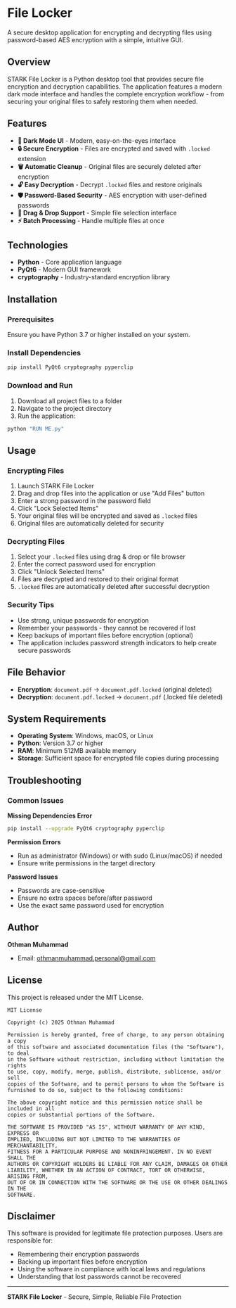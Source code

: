 # File Locker

A secure desktop application for encrypting and decrypting files using password-based AES encryption with a simple, intuitive GUI.

## Overview

STARK File Locker is a Python desktop tool that provides secure file encryption and decryption capabilities. The application features a modern dark mode interface and handles the complete encryption workflow - from securing your original files to safely restoring them when needed.

## Features

- **🌙 Dark Mode UI** - Modern, easy-on-the-eyes interface
- **🔒 Secure Encryption** - Files are encrypted and saved with `.locked` extension
- **🗑️ Automatic Cleanup** - Original files are securely deleted after encryption
- **🔓 Easy Decryption** - Decrypt `.locked` files and restore originals
- **🛡️ Password-Based Security** - AES encryption with user-defined passwords
- **📁 Drag & Drop Support** - Simple file selection interface
- **⚡ Batch Processing** - Handle multiple files at once

## Technologies

- **Python** - Core application language
- **PyQt6** - Modern GUI framework
- **cryptography** - Industry-standard encryption library

## Installation

### Prerequisites

Ensure you have Python 3.7 or higher installed on your system.

### Install Dependencies

```bash
pip install PyQt6 cryptography pyperclip
```

### Download and Run

1. Download all project files to a folder
2. Navigate to the project directory
3. Run the application:

```bash
python "RUN ME.py"
```

## Usage

### Encrypting Files

1. Launch STARK File Locker
2. Drag and drop files into the application or use "Add Files" button
3. Enter a strong password in the password field
4. Click "Lock Selected Items"
5. Your original files will be encrypted and saved as `.locked` files
6. Original files are automatically deleted for security

### Decrypting Files

1. Select your `.locked` files using drag & drop or file browser
2. Enter the correct password used for encryption
3. Click "Unlock Selected Items"
4. Files are decrypted and restored to their original format
5. `.locked` files are automatically deleted after successful decryption

### Security Tips

- Use strong, unique passwords for encryption
- Remember your passwords - they cannot be recovered if lost
- Keep backups of important files before encryption (optional)
- The application includes password strength indicators to help create secure passwords

## File Behavior

- **Encryption**: `document.pdf` → `document.pdf.locked` (original deleted)
- **Decryption**: `document.pdf.locked` → `document.pdf` (.locked file deleted)

## System Requirements

- **Operating System**: Windows, macOS, or Linux
- **Python**: Version 3.7 or higher
- **RAM**: Minimum 512MB available memory
- **Storage**: Sufficient space for encrypted file copies during processing

## Troubleshooting

### Common Issues

**Missing Dependencies Error**
```bash
pip install --upgrade PyQt6 cryptography pyperclip
```

**Permission Errors**
- Run as administrator (Windows) or with sudo (Linux/macOS) if needed
- Ensure write permissions in the target directory

**Password Issues**
- Passwords are case-sensitive
- Ensure no extra spaces before/after password
- Use the exact same password used for encryption

## Author

**Othman Muhammad**
- Email: othmanmuhammad.personal@gmail.com

## License

This project is released under the MIT License.

```
MIT License

Copyright (c) 2025 Othman Muhammad

Permission is hereby granted, free of charge, to any person obtaining a copy
of this software and associated documentation files (the "Software"), to deal
in the Software without restriction, including without limitation the rights
to use, copy, modify, merge, publish, distribute, sublicense, and/or sell
copies of the Software, and to permit persons to whom the Software is
furnished to do so, subject to the following conditions:

The above copyright notice and this permission notice shall be included in all
copies or substantial portions of the Software.

THE SOFTWARE IS PROVIDED "AS IS", WITHOUT WARRANTY OF ANY KIND, EXPRESS OR
IMPLIED, INCLUDING BUT NOT LIMITED TO THE WARRANTIES OF MERCHANTABILITY,
FITNESS FOR A PARTICULAR PURPOSE AND NONINFRINGEMENT. IN NO EVENT SHALL THE
AUTHORS OR COPYRIGHT HOLDERS BE LIABLE FOR ANY CLAIM, DAMAGES OR OTHER
LIABILITY, WHETHER IN AN ACTION OF CONTRACT, TORT OR OTHERWISE, ARISING FROM,
OUT OF OR IN CONNECTION WITH THE SOFTWARE OR THE USE OR OTHER DEALINGS IN THE
SOFTWARE.
```

## Disclaimer

This software is provided for legitimate file protection purposes. Users are responsible for:
- Remembering their encryption passwords
- Backing up important files before encryption
- Using the software in compliance with local laws and regulations
- Understanding that lost passwords cannot be recovered

---

**STARK File Locker** - Secure, Simple, Reliable File Protection

